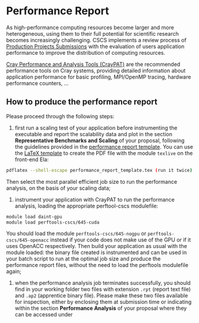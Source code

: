 # Performance Report

As high-performance computing resources become larger and more heterogeneous,
using them to their full potential for scientific research becomes increasingly
challenging. 
CSCS implements a review process of [Production Projects Submissions](http://www.cscs.ch/user_lab/allocation_schemes/submission100/index.html) with the evaluation of users application performance to improve the distribution of computing resources.

[Cray Performance and Analysis Tools (CrayPAT)](/scientific_computing/code_analysis/craypat) are the recommended performance tools on Cray systems, providing detailed information about application performance for basic profiling, MPI/OpenMP tracing, hardware performance counters, ...

## How to produce the performance report

Please proceed through the following steps:

1. first run a scaling test of your application before instrumenting the executable and report the scalability data and plot in the section __Representative Benchmarks and Scaling__ of your proposal, following the guidelines provided in the [performance report template](performance_report_template.pdf). You can use the [LaTeX template](performance_report_template.tex) to create the PDF file with the module `texlive` on the front-end Ela:
 ```bash
 pdflatex --shell-escape performance_report_template.tex (run it twice)
 ```
  Then select the most parallel efficient job size to run the performance analysis, on the basis of your scaling data;
 
1. instrument your application with CrayPAT to run the performance analysis, loading the appropriate perftool-cscs modulefile: 
 ```bash
 module load daint-gpu
 module load perftools-cscs/645-cuda
 ```
 You should load the module `perftools-cscs/645-nogpu` or `perftools-cscs/645-openacc` instead if your code does not make use of the GPU or if it uses OpenACC respectively. Then build your application as usual with the module loaded: the binary file created is instrumented and can be used in your batch script to run at the optimal job size and produce the performance report files, without the need to load the perftools modulefile again;

1. when the performance analysis job terminates successfully, you should find in your working folder two files with extension `.rpt` (report text file) and `.ap2` (apprentice binary file). Please make these two files available for inspection, either by enclosing them at submission time or indicating within the section __Performance Analysis__ of your proposal where they can be accessed under 

